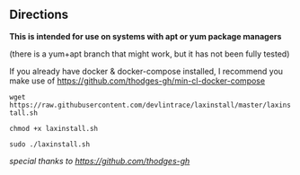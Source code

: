 ## Directions

**This is intended for use on systems with apt or yum package managers**

(there is a yum+apt branch that might work, but it has not been fully tested)

If you already have docker & docker-compose installed, I recommend you make use of https://github.com/thodges-gh/min-cl-docker-compose

`wget https://raw.githubusercontent.com/devlintrace/laxinstall/master/laxinstall.sh`

`chmod +x laxinstall.sh`

`sudo ./laxinstall.sh`

*special thanks to https://github.com/thodges-gh*
